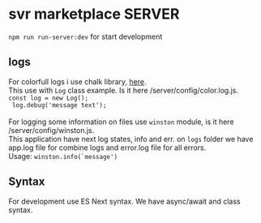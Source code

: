 # svr marketplace SERVER
 `npm run run-server:dev` for start development

 ## logs
For colorfull logs i use chalk library, [here](https://github.com/chalk/chalk).
<br>
This use with `Log` class example. Is it here /server/config/color.log.js.
<br>
<code>const log = new Log();<br> log.debug('message text');</code>
<br>
<br>
For logging some information on files use `winston` module, is it here /server/config/winston.js.<br>
This application have next log states, info and err. on `logs` folder we have app.log file for combine logs and error.log file for all errors. 
<br>
Usage: <code>winston.info(`message')</code><br>

 ## Syntax
 For development use ES Next syntax. We have async/await and class syntax.
